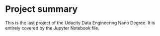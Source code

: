 # Project summary

This is the last project of the Udacity Data Engineering Nano Degree. It is entirely covered by the Jupyter Notebook file. 